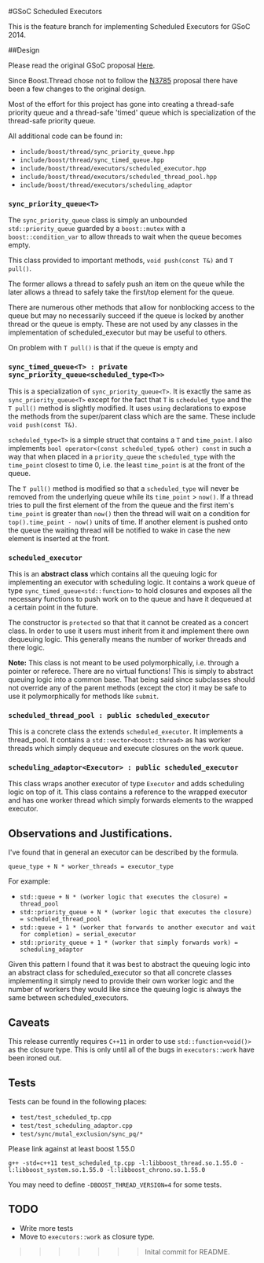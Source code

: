 #GSoC Scheduled Executors

This is the feature branch for implementing Scheduled Executors for GSoC 2014.

##Design

Please read the original GSoC proposal [Here](http://cs.mcgill.ca/~iforbe).

Since Boost.Thread chose not to follow the [N3785](http://www.open-std.org/jtc1/sc22/wg21/docs/papers/2013/n3785.pdf) proposal there have been a few changes to the original design.

Most of the effort for this project has gone into creating a thread-safe priority queue and a thread-safe 'timed' queue which is specialization of the thread-safe priority queue.

All additional code can be found in:

 * `include/boost/thread/sync_priority_queue.hpp`
 * `include/boost/thread/sync_timed_queue.hpp`
 * `include/boost/thread/executors/scheduled_executor.hpp`
 * `include/boost/thread/executors/scheduled_thread_pool.hpp`
 * `include/boost/thread/executors/scheduling_adaptor`

### `sync_priority_queue<T>`

The `sync_priority_queue` class is simply an unbounded `std::priority_queue` guarded by a `boost::mutex` with a `boost::condition_var` to allow threads to wait when the queue becomes empty.

This class provided to important methods, `void push(const T&)` and `T pull()`. 

The former allows a thread to safely push an item on the queue while the later allows a thread to safely take the first/top element for the queue. 

There are numerous other methods that allow for nonblocking access to the queue but may no necessarily succeed if the queue is locked by another thread or the queue is empty. These are not used by any classes in the implementation of scheduled_executor but may be useful to others. 

On problem with `T pull()` is that if the queue is empty and 

### `sync_timed_queue<T> : private sync_priority_queue<scheduled_type<T>>`

This is a specialization of `sync_priority_queue<T>`. It is exactly the same as `sync_priority_queue<T>` except for the fact that `T` is `scheduled_type` and the `T pull()` method is slightly modified. It uses `using` declarations to expose the methods from the super/parent class which are the same. These include `void push(const T&)`. 

`scheduled_type<T>` is a simple struct that contains a `T` and `time_point`. I also implements `bool operator<(const scheduled_type& other) const` in such a way that when placed in a `priority_queue` the `scheduled_type` with the `time_point` closest to time 0, i.e. the least `time_point` is at the front of the queue. 

The `T pull()` method is modified so that a `scheduled_type` will never be removed from the underlying queue while its `time_point` > `now()`. If a thread tries to pull the first element of the from the queue and the first item's `time_point` is greater than `now()` then the thread will wait on a condition for `top().time_point - now()` units of time. If another element is pushed onto the queue the waiting thread will be notified to wake in case the new element is inserted at the front. 

### `scheduled_executor`

This is an **abstract class** which contains all the queuing logic for implementing an executor with scheduling logic. It contains a work queue of type `sync_timed_queue<std::function>` to hold closures and exposes all the necessary functions to push work on to the queue and have it dequeued at a certain point in the future. 

The constructor is `protected` so that that it cannot be created as a concert class. In order to use it users must inherit from it and implement there own dequeuing logic. This generally means the number of worker threads and there logic. 

**Note:** This class is not meant to be used polymorphically, i.e. through a pointer or referece. There are no virtual functions! This is simply to abstract queuing logic into a common base. That being said since subclasses should not override any of the parent methods (except the ctor) it may be safe to use it polymorphically for methods like `submit`.

### `scheduled_thread_pool : public scheduled_executor`

This is a concrete class the extends `scheduled_executor`. It implements a thread_pool. It contains a `std::vector<boost::thread>` as has worker threads which simply dequeue and execute closures on the work queue. 

### `scheduling_adaptor<Executor> : public scheduled_executor`

This class wraps another executor of type `Executor` and adds scheduling logic on top of it. This class contains a reference to the wrapped executor and has one worker thread which simply forwards elements to the wrapped executor.

## Observations and Justifications.

I've found that in general an executor can be described by the formula. 

`queue_type + N * worker_threads = executor_type`

For example:

 * `std::queue + N * (worker logic that executes the closure) = thread_pool`
 * `std::priority_queue + N * (worker logic that executes the closure) = scheduled_thread_pool`
 * `std::queue + 1 * (worker that forwards to another executor and wait for completion) = serial_executor`
 * `std::priority_queue + 1 * (worker that simply forwards work) = scheduling_adaptor`
 
Given this pattern I found that it was best to abstract the queuing logic into an abstract class for scheduled_executor so that all concrete classes implementing it simply need to provide their own worker logic and the number of workers they would like since the queuing logic is always the same between scheduled_executors.

## Caveats 

This release currently requires `C++11` in order to use `std::function<void()>` as the closure type. This is only until all of the bugs in `executors::work` have been ironed out. 

## Tests

Tests can be found in the following places:

 * `test/test_scheduled_tp.cpp`
 * `test/test_scheduling_adaptor.cpp`
 * `test/sync/mutal_exclusion/sync_pq/*`
 
Please link against at least boost 1.55.0

`g++ -std=c++11 test_scheduled_tp.cpp -l:libboost_thread.so.1.55.0 -l:libboost_system.so.1.55.0 -l:libboost_chrono.so.1.55.0`

You may need to define `-DBOOST_THREAD_VERSION=4` for some tests.

## TODO 

* Write more tests
* Move to `executors::work` as closure type.
>>>>>>> Inital commit for README.

